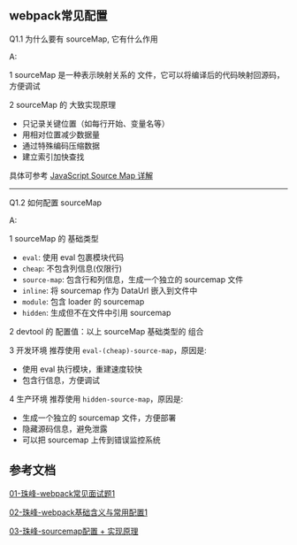 ## webpack常见配置


Q1.1 为什么要有 sourceMap, 它有什么作用

A: <br/>

1 sourceMap 是一种表示映射关系的 文件，它可以将编译后的代码映射回源码，方便调试

2 sourceMap 的 大致实现原理
 - 只记录关键位置（如每行开始、变量名等）
 - 用相对位置减少数据量
 - 通过特殊编码压缩数据
 - 建立索引加快查找

具体可参考 [JavaScript Source Map 详解](https://www.ruanyifeng.com/blog/2013/01/javascript_source_map.html)



-----------------------------------------------------------------------------
Q1.2 如何配置 sourceMap

A: <br/>

1 sourceMap 的 基础类型
  - `eval`: 使用 eval 包裹模块代码
  - `cheap`: 不包含列信息(仅限行)
  - `source-map`: 包含行和列信息，生成一个独立的 sourcemap 文件
  - `inline`: 将 sourcemap 作为 DataUrl 嵌入到文件中
  - `module`: 包含 loader 的 sourcemap
  - `hidden`: 生成但不在文件中引用 sourcemap

2 devtool 的 配置值：以上 sourceMap 基础类型的 组合

3 开发环境 推荐使用 `eval-(cheap)-source-map`，原因是:
  - 使用 eval 执行模块，重建速度较快
  - 包含行信息，方便调试

4 生产环境 推荐使用 `hidden-source-map`，原因是:
  - 生成一个独立的 sourcemap 文件，方便部署
  - 隐藏源码信息，避免泄露
  - 可以把 sourcemap 上传到错误监控系统




## 参考文档

[01-珠峰-webpack常见面试题1](http://www.zhufengpeixun.com/strong/html/109.1.webpack_usage.html)

[02-珠峰-webpack基础含义与常用配置1](http://www.zhufengpeixun.com/strong/html/26.webpack-1-basic.html)

[03-珠峰-sourcemap配置 + 实现原理](http://www.zhufengpeixun.com/strong/html/103.14.webpack-sourcemap.html)



